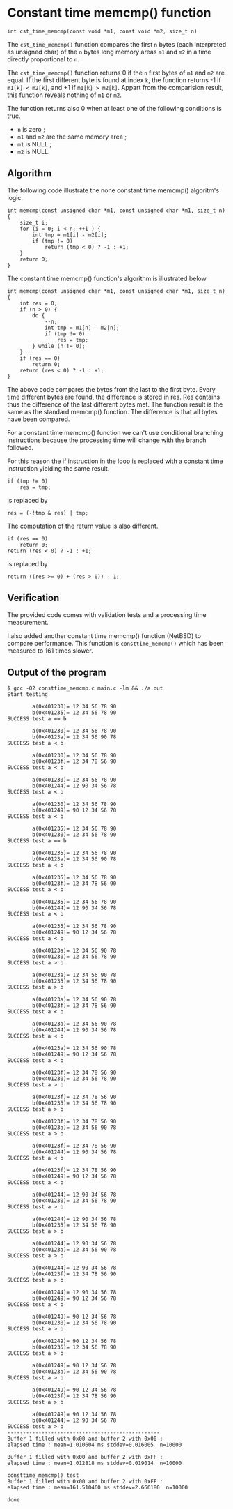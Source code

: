 # Constant time memcmp() function


    int cst_time_memcmp(const void *m1, const void *m2, size_t n)


The `cst_time_memcmp()` function compares the first `n` bytes (each interpreted
as unsigned char) of the `n` bytes long memory areas `m1` and `m2` in a time
directly proportional to `n`.

The `cst_time_memcmp()` function returns 0 if the `n` first bytes of `m1` and 
`m2` are equal. If the first different byte is found at index `k`, the function
returns -1 if `m1[k] < m2[k]`, and +1 if `m1[k] > m2[k]`. Appart from the 
comparision result, this function reveals nothing of `m1` or `m2`.


The function returns also 0 when at least one of the following conditions is true.

- `n` is zero ;
- `m1` and `m2` are the same memory area ;
- `m1` is NULL ;
- `m2` is NULL.



## Algorithm

The following code illustrate the none constant time memcmp() algoritm's logic. 

    int memcmp(const unsigned char *m1, const unsigned char *m1, size_t n) {
        size_t i;
        for (i = 0; i < n; ++i ) {
            int tmp = m1[i] - m2[i];
            if (tmp != 0)
                return (tmp < 0) ? -1 : +1;
        }
        return 0;
    }

The constant time memcmp() function's algorithm is illustrated below

    int memcmp(const unsigned char *m1, const unsigned char *m1, size_t n) {
        int res = 0;
        if (n > 0) {
            do {
                --n;
                int tmp = m1[n] - m2[n];
                if (tmp != 0)
                    res = tmp;
            } while (n != 0);
        }
        if (res == 0)
            return 0;
        return (res < 0) ? -1 : +1;
    }

The above code compares the bytes from the last to the first byte.
Every time different bytes are found, the difference is stored in res.
Res contains thus the difference of the last different bytes met.
The function result is the same as the standard memcmp() function.
The difference is that all bytes have been compared.

For a constant time memcmp() function we can't use conditional 
branching instructions because the processing time will change
with the branch followed.

For this reason the if instruction in the loop is replaced with
a constant time instruction yielding the same result. 

    if (tmp != 0)
        res = tmp;

is replaced by

    res = (-!tmp & res) | tmp;
    
The computation of the return value is also different.

    if (res == 0)
        return 0;
    return (res < 0) ? -1 : +1;

is replaced by

    return ((res >= 0) + (res > 0)) - 1;



## Verification

The provided code comes with validation tests and a processing time
measurement.

I also added another constant time memcmp() function (NetBSD) to 
compare performance. This function is `consttime_memcmp()` which 
has been measured to 161 times slower.


## Output of the program 

    $ gcc -O2 consttime_memcmp.c main.c -lm && ./a.out 
    Start testing
    
            a(0x401230)= 12 34 56 78 90
            b(0x401235)= 12 34 56 78 90
    SUCCESS test a == b
    
            a(0x401230)= 12 34 56 78 90
            b(0x40123a)= 12 34 56 90 78
    SUCCESS test a < b
    
            a(0x401230)= 12 34 56 78 90
            b(0x40123f)= 12 34 78 56 90
    SUCCESS test a < b
    
            a(0x401230)= 12 34 56 78 90
            b(0x401244)= 12 90 34 56 78
    SUCCESS test a < b
    
            a(0x401230)= 12 34 56 78 90
            b(0x401249)= 90 12 34 56 78
    SUCCESS test a < b
    
            a(0x401235)= 12 34 56 78 90
            b(0x401230)= 12 34 56 78 90
    SUCCESS test a == b
    
            a(0x401235)= 12 34 56 78 90
            b(0x40123a)= 12 34 56 90 78
    SUCCESS test a < b
    
            a(0x401235)= 12 34 56 78 90
            b(0x40123f)= 12 34 78 56 90
    SUCCESS test a < b
    
            a(0x401235)= 12 34 56 78 90
            b(0x401244)= 12 90 34 56 78
    SUCCESS test a < b
    
            a(0x401235)= 12 34 56 78 90
            b(0x401249)= 90 12 34 56 78
    SUCCESS test a < b
    
            a(0x40123a)= 12 34 56 90 78
            b(0x401230)= 12 34 56 78 90
    SUCCESS test a > b
    
            a(0x40123a)= 12 34 56 90 78
            b(0x401235)= 12 34 56 78 90
    SUCCESS test a > b
    
            a(0x40123a)= 12 34 56 90 78
            b(0x40123f)= 12 34 78 56 90
    SUCCESS test a < b
    
            a(0x40123a)= 12 34 56 90 78
            b(0x401244)= 12 90 34 56 78
    SUCCESS test a < b
    
            a(0x40123a)= 12 34 56 90 78
            b(0x401249)= 90 12 34 56 78
    SUCCESS test a < b
    
            a(0x40123f)= 12 34 78 56 90
            b(0x401230)= 12 34 56 78 90
    SUCCESS test a > b
    
            a(0x40123f)= 12 34 78 56 90
            b(0x401235)= 12 34 56 78 90
    SUCCESS test a > b
    
            a(0x40123f)= 12 34 78 56 90
            b(0x40123a)= 12 34 56 90 78
    SUCCESS test a > b
    
            a(0x40123f)= 12 34 78 56 90
            b(0x401244)= 12 90 34 56 78
    SUCCESS test a < b
    
            a(0x40123f)= 12 34 78 56 90
            b(0x401249)= 90 12 34 56 78
    SUCCESS test a < b
    
            a(0x401244)= 12 90 34 56 78
            b(0x401230)= 12 34 56 78 90
    SUCCESS test a > b
    
            a(0x401244)= 12 90 34 56 78
            b(0x401235)= 12 34 56 78 90
    SUCCESS test a > b
    
            a(0x401244)= 12 90 34 56 78
            b(0x40123a)= 12 34 56 90 78
    SUCCESS test a > b
    
            a(0x401244)= 12 90 34 56 78
            b(0x40123f)= 12 34 78 56 90
    SUCCESS test a > b
    
            a(0x401244)= 12 90 34 56 78
            b(0x401249)= 90 12 34 56 78
    SUCCESS test a < b
    
            a(0x401249)= 90 12 34 56 78
            b(0x401230)= 12 34 56 78 90
    SUCCESS test a > b
    
            a(0x401249)= 90 12 34 56 78
            b(0x401235)= 12 34 56 78 90
    SUCCESS test a > b
    
            a(0x401249)= 90 12 34 56 78
            b(0x40123a)= 12 34 56 90 78
    SUCCESS test a > b
    
            a(0x401249)= 90 12 34 56 78
            b(0x40123f)= 12 34 78 56 90
    SUCCESS test a > b
    
            a(0x401249)= 90 12 34 56 78
            b(0x401244)= 12 90 34 56 78
    SUCCESS test a > b
    -------------------------------------------------
    Buffer 1 filled with 0x00 and buffer 2 with 0x00 :
    elapsed time : mean=1.010604 ms stddev=0.016005  n=10000
    
    Buffer 1 filled with 0x00 and buffer 2 with 0xFF :
    elapsed time : mean=1.012818 ms stddev=0.019014  n=10000
    
    consttime_memcmp() test
    Buffer 1 filled with 0x00 and buffer 2 with 0xFF :
    elapsed time : mean=161.510460 ms stddev=2.666180  n=10000
    
    done
